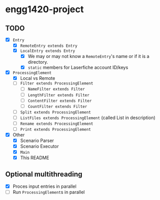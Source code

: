 # engg1420-project

## TODO

- [x] `Entry`
  - [x] `RemoteEntry extends Entry`
  - [x] `LocalEntry extends Entry`
    - [x] We may or may not know a `RemoteEntry`'s name or if it is a directory.
    - [x] `static` members for Laserfiche account ID/keys
- [x] `ProcessingElement`
  - [X] Local vs Remote
  - [ ] `Filter extends ProcessingElement`
    - [ ] `NameFilter extends Filter`
    - [ ] `LengthFilter extends Filter`
    - [ ] `ContentFilter extends Filter`
    - [ ] `CountFilter extends Filter`
  - [ ] `Split extends ProcessingElement`
  - [ ] `ListFiles extends ProcessingElement` (called List in description) 
  - [ ] `Rename extends ProcessingElement`
  - [ ] `Print extends ProcessingElement`
- [x] Other
  - [x] Scenario Parser
  - [x] Scenario Executor
  - [x] `Main`
  - [x] This README

## Optional multithreading
  - [x] Proces input entries in parallel
  - [ ] Run `ProcessingElement`s in parallel
